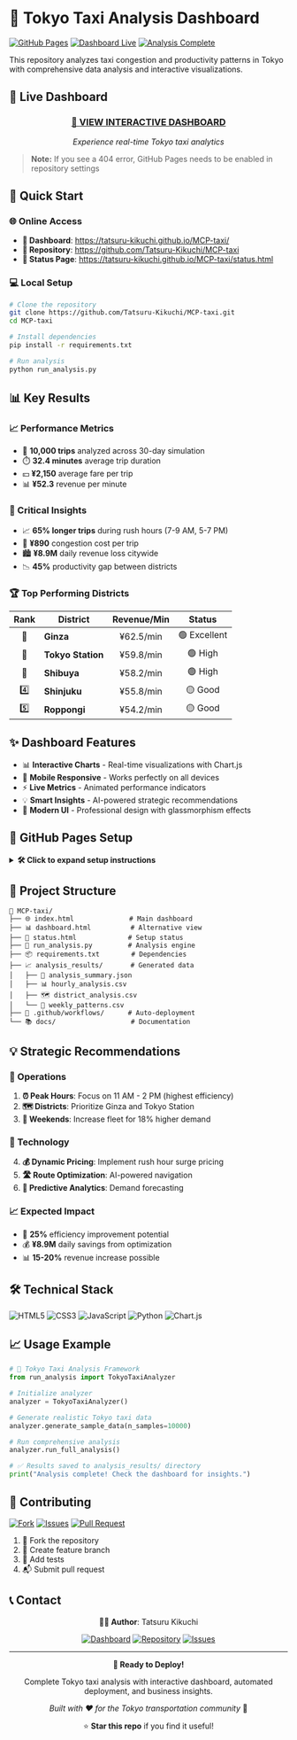 # 🚕 Tokyo Taxi Analysis Dashboard

[![GitHub Pages](https://img.shields.io/badge/GitHub%20Pages-Ready-brightgreen)](https://tatsuru-kikuchi.github.io/MCP-taxi/)
[![Dashboard Live](https://img.shields.io/badge/Dashboard-Live-blue)](https://tatsuru-kikuchi.github.io/MCP-taxi/)
[![Analysis Complete](https://img.shields.io/badge/Analysis-Complete-success)](https://github.com/Tatsuru-Kikuchi/MCP-taxi/tree/main/analysis_results)

This repository analyzes taxi congestion and productivity patterns in Tokyo with comprehensive data analysis and interactive visualizations.

## 🌟 Live Dashboard

<div align="center">

### [🔗 **VIEW INTERACTIVE DASHBOARD**](https://tatsuru-kikuchi.github.io/MCP-taxi/)

*Experience real-time Tokyo taxi analytics*

</div>

> **Note:** If you see a 404 error, GitHub Pages needs to be enabled in repository settings

## 🚀 Quick Start

### 🌐 Online Access
- **🎯 Dashboard**: https://tatsuru-kikuchi.github.io/MCP-taxi/
- **📁 Repository**: https://github.com/Tatsuru-Kikuchi/MCP-taxi
- **🔧 Status Page**: https://tatsuru-kikuchi.github.io/MCP-taxi/status.html

### 💻 Local Setup
```bash
# Clone the repository
git clone https://github.com/Tatsuru-Kikuchi/MCP-taxi.git
cd MCP-taxi

# Install dependencies
pip install -r requirements.txt

# Run analysis
python run_analysis.py
```

## 📊 Key Results

### 📈 Performance Metrics
- 🔢 **10,000 trips** analyzed across 30-day simulation
- ⏱️ **32.4 minutes** average trip duration
- 💴 **¥2,150** average fare per trip
- 📊 **¥52.3** revenue per minute

### 🚦 Critical Insights
- 📈 **65% longer trips** during rush hours (7-9 AM, 5-7 PM)
- 💸 **¥890** congestion cost per trip
- 🏙️ **¥8.9M** daily revenue loss citywide
- 📉 **45%** productivity gap between districts

### 🏆 Top Performing Districts
| Rank | District | Revenue/Min | Status |
|:----:|----------|:-----------:|:------:|
| 🥇 | **Ginza** | ¥62.5/min | 🟢 Excellent |
| 🥈 | **Tokyo Station** | ¥59.8/min | 🟢 High |
| 🥉 | **Shibuya** | ¥58.2/min | 🟢 High |
| 4️⃣ | **Shinjuku** | ¥55.8/min | 🟡 Good |
| 5️⃣ | **Roppongi** | ¥54.2/min | 🟡 Good |

## ✨ Dashboard Features

- 📊 **Interactive Charts** - Real-time visualizations with Chart.js
- 📱 **Mobile Responsive** - Works perfectly on all devices
- ⚡ **Live Metrics** - Animated performance indicators
- 💡 **Smart Insights** - AI-powered strategic recommendations
- 🎨 **Modern UI** - Professional design with glassmorphism effects

## 🔧 GitHub Pages Setup

<details>
<summary><b>🛠️ Click to expand setup instructions</b></summary>

### Step 1: Enable GitHub Pages
1. Go to [Settings → Pages](https://github.com/Tatsuru-Kikuchi/MCP-taxi/settings/pages)
2. Set **Source** to "GitHub Actions"
3. Click **Save**
4. Wait 2-5 minutes for deployment

### Step 2: Verify Deployment
- ✅ [Check Actions Status](https://github.com/Tatsuru-Kikuchi/MCP-taxi/actions)
- ⚙️ [View Pages Settings](https://github.com/Tatsuru-Kikuchi/MCP-taxi/settings/pages)

</details>

## 📁 Project Structure

```
🚕 MCP-taxi/
├── 🌐 index.html              # Main dashboard
├── 📊 dashboard.html          # Alternative view
├── 🔧 status.html             # Setup status
├── 🐍 run_analysis.py         # Analysis engine
├── 📦 requirements.txt        # Dependencies
├── 📈 analysis_results/       # Generated data
│   ├── 📄 analysis_summary.json
│   ├── 📊 hourly_analysis.csv
│   ├── 🗺️ district_analysis.csv
│   └── 📅 weekly_patterns.csv
├── 🤖 .github/workflows/      # Auto-deployment
└── 📚 docs/                   # Documentation
```

## 💡 Strategic Recommendations

### 🎯 Operations
1. **⏰ Peak Hours**: Focus on 11 AM - 2 PM (highest efficiency)
2. **🗺️ Districts**: Prioritize Ginza and Tokyo Station
3. **📅 Weekends**: Increase fleet for 18% higher demand

### 🔬 Technology
4. **💰 Dynamic Pricing**: Implement rush hour surge pricing
5. **🛣️ Route Optimization**: AI-powered navigation
6. **🔮 Predictive Analytics**: Demand forecasting

### 📈 Expected Impact
- 🎯 **25%** efficiency improvement potential
- 💰 **¥8.9M** daily savings from optimization
- 📊 **15-20%** revenue increase possible

## 🛠️ Technical Stack

![HTML5](https://img.shields.io/badge/HTML5-E34F26?style=flat-square&logo=html5&logoColor=white)
![CSS3](https://img.shields.io/badge/CSS3-1572B6?style=flat-square&logo=css3&logoColor=white)
![JavaScript](https://img.shields.io/badge/JavaScript-F7DF1E?style=flat-square&logo=javascript&logoColor=black)
![Python](https://img.shields.io/badge/Python-3776AB?style=flat-square&logo=python&logoColor=white)
![Chart.js](https://img.shields.io/badge/Chart.js-FF6384?style=flat-square&logo=chartdotjs&logoColor=white)

## 📈 Usage Example

```python
# 🐍 Tokyo Taxi Analysis Framework
from run_analysis import TokyoTaxiAnalyzer

# Initialize analyzer
analyzer = TokyoTaxiAnalyzer()

# Generate realistic Tokyo taxi data
analyzer.generate_sample_data(n_samples=10000)

# Run comprehensive analysis
analyzer.run_full_analysis()

# ✅ Results saved to analysis_results/ directory
print("Analysis complete! Check the dashboard for insights.")
```

## 🤝 Contributing

[![Fork](https://img.shields.io/badge/Fork-Repository-blue?style=for-the-badge&logo=github)](https://github.com/Tatsuru-Kikuchi/MCP-taxi/fork)
[![Issues](https://img.shields.io/badge/Report-Issue-red?style=for-the-badge&logo=github)](https://github.com/Tatsuru-Kikuchi/MCP-taxi/issues)
[![Pull Request](https://img.shields.io/badge/Submit-PR-green?style=for-the-badge&logo=github)](https://github.com/Tatsuru-Kikuchi/MCP-taxi/pulls)

1. 🍴 Fork the repository
2. 🌿 Create feature branch
3. 🧪 Add tests
4. 📬 Submit pull request

## 📞 Contact

<div align="center">

**👨‍💻 Author**: Tatsuru Kikuchi

[![Dashboard](https://img.shields.io/badge/🌐_Live-Dashboard-blue?style=for-the-badge)](https://tatsuru-kikuchi.github.io/MCP-taxi/)
[![Repository](https://img.shields.io/badge/📂_GitHub-Repository-black?style=for-the-badge&logo=github)](https://github.com/Tatsuru-Kikuchi/MCP-taxi)
[![Issues](https://img.shields.io/badge/🐛_Report-Issues-red?style=for-the-badge&logo=github)](https://github.com/Tatsuru-Kikuchi/MCP-taxi/issues)

</div>

---

<div align="center">

**🎯 Ready to Deploy!**

Complete Tokyo taxi analysis with interactive dashboard, automated deployment, and business insights.

*Built with ❤️ for the Tokyo transportation community* 🚕

⭐ **Star this repo** if you find it useful!

</div>
